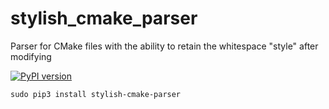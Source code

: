 # stylish_cmake_parser
Parser for CMake files with the ability to retain the whitespace "style" after modifying

[![PyPI version](https://badge.fury.io/py/stylish-cmake-parser.svg)](https://badge.fury.io/py/stylish-cmake-parser)

    sudo pip3 install stylish-cmake-parser
